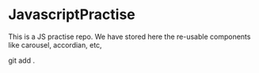 # JavascriptPractise

This is a JS practise repo. We have stored here the re-usable components like carousel, accordian, etc,

git add .
